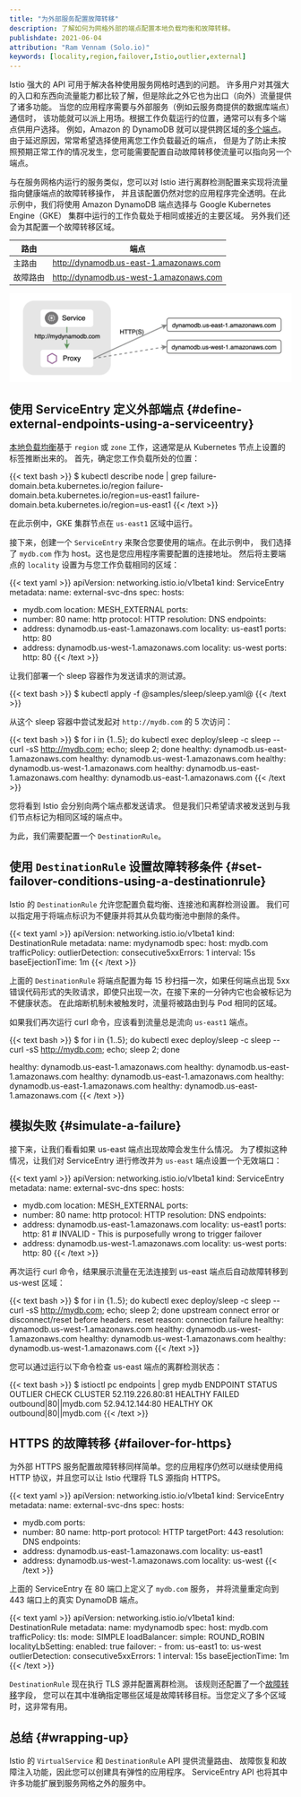 ```yaml
---
title: "为外部服务配置故障转移"
description: 了解如何为网格外部的端点配置本地负载均衡和故障转移。
publishdate: 2021-06-04
attribution: "Ram Vennam (Solo.io)"
keywords: [locality,region,failover,Istio,outlier,external]
---
```

<!-- markdownlint-disable-file MD007 -->

Istio 强大的 API 可用于解决各种使用服务网格时遇到的问题。
许多用户对其强大的入口和东西向流量能力都比较了解，但是除此之外它也为出口（向外）流量提供了诸多功能。
当您的应用程序需要与外部服务（例如云服务商提供的数据库端点）通信时，
该功能就可以派上用场。根据工作负载运行的位置，通常可以有多个端点供用户选择。
例如，Amazon 的 DynamoDB 就可以提供跨区域的[多个端点](https://docs.aws.amazon.com/general/latest/gr/ddb.html)。
由于延迟原因，常常希望选择使用离您工作负载最近的端点，
但是为了防止未按照预期正常工作的情况发生，您可能需要配置自动故障转移使流量可以指向另一个端点。

与在服务网格内运行的服务类似，您可以对 Istio
进行离群检测配置来实现将流量指向健康端点的故障转移操作，
并且该配置仍然对您的应用程序完全透明。在此示例中，我们将使用
Amazon DynamoDB 端点选择与 Google Kubernetes Engine（GKE）
集群中运行的工作负载处于相同或接近的主要区域。
另外我们还会为其配置一个故障转移区域。

|路由|端点|
|--- |--- |
|主路由|http://dynamodb.us-east-1.amazonaws.com|
|故障路由|http://dynamodb.us-west-1.amazonaws.com|

![故障转移](./external-locality-failover.png)

## 使用 ServiceEntry 定义外部端点 {#define-external-endpoints-using-a-serviceentry}

[本地负载均衡](/zh/docs/tasks/traffic-management/locality-load-balancing/)基于 `region`
或 `zone` 工作，这通常是从 Kubernetes 节点上设置的标签推断出来的。
首先，确定您工作负载所处的位置：

{{< text bash >}}
$ kubectl describe node | grep failure-domain.beta.kubernetes.io/region
                    failure-domain.beta.kubernetes.io/region=us-east1
                    failure-domain.beta.kubernetes.io/region=us-east1
{{< /text >}}

在此示例中，GKE 集群节点在 `us-east1` 区域中运行。

接下来，创建一个 `ServiceEntry` 来聚合您要使用的端点。在此示例中，
我们选择了 `mydb.com` 作为 host。这也是您应用程序需要配置的连接地址。
然后将主要端点的 `locality` 设置为与您工作负载相同的区域：

{{< text yaml >}}
apiVersion: networking.istio.io/v1beta1
kind: ServiceEntry
metadata:
  name: external-svc-dns
spec:
  hosts:
  - mydb.com
  location: MESH_EXTERNAL
  ports:
  - number: 80
    name: http
    protocol: HTTP
  resolution: DNS
  endpoints:
  - address: dynamodb.us-east-1.amazonaws.com
    locality: us-east1
    ports:
      http: 80
  - address: dynamodb.us-west-1.amazonaws.com
    locality: us-west
    ports:
      http: 80
{{< /text >}}

让我们部署一个 sleep 容器作为发送请求的测试源。

{{< text bash >}}
$ kubectl apply -f @samples/sleep/sleep.yaml@
{{< /text >}}

从这个 sleep 容器中尝试发起对 `http://mydb.com` 的 5 次访问：

{{< text bash >}}
$ for i in {1..5}; do kubectl exec deploy/sleep -c sleep -- curl -sS http://mydb.com; echo; sleep 2; done
healthy: dynamodb.us-east-1.amazonaws.com
healthy: dynamodb.us-west-1.amazonaws.com
healthy: dynamodb.us-west-1.amazonaws.com
healthy: dynamodb.us-east-1.amazonaws.com
healthy: dynamodb.us-east-1.amazonaws.com
{{< /text >}}

您将看到 Istio 会分别向两个端点都发送请求。
但是我们只希望请求被发送到与我们节点标记为相同区域的端点中。

为此，我们需要配置一个 `DestinationRule`。

## 使用 `DestinationRule` 设置故障转移条件 {#set-failover-conditions-using-a-destinationrule}

Istio 的 `DestinationRule` 允许您配置负载均衡、连接池和离群检测设置。
我们可以指定用于将端点标识为不健康并将其从负载均衡池中删除的条件。

{{< text yaml >}}
apiVersion: networking.istio.io/v1beta1
kind: DestinationRule
metadata:
  name: mydynamodb
spec:
  host: mydb.com
  trafficPolicy:
    outlierDetection:
      consecutive5xxErrors: 1
      interval: 15s
      baseEjectionTime: 1m
{{< /text >}}

上面的 `DestinationRule` 将端点配置为每 15 秒扫描一次，如果任何端点出现
5xx 错误代码形式的失败请求，即使只出现一次，在接下来的一分钟内它也会被标记为不健康状态。
在此熔断机制未被触发时，流量将被路由到与 Pod 相同的区域。

如果我们再次运行 curl 命令，应该看到流量总是流向 `us-east1` 端点。

{{< text bash >}}
$ for i in {1..5}; do kubectl exec deploy/sleep -c sleep -- curl -sS http://mydb.com; echo; sleep 2; done

healthy: dynamodb.us-east-1.amazonaws.com
healthy: dynamodb.us-east-1.amazonaws.com
healthy: dynamodb.us-east-1.amazonaws.com
healthy: dynamodb.us-east-1.amazonaws.com
healthy: dynamodb.us-east-1.amazonaws.com
{{< /text >}}

## 模拟失败 {#simulate-a-failure}

接下来，让我们看看如果 us-east 端点出现故障会发生什么情况。
为了模拟这种情况，让我们对 ServiceEntry 进行修改并为 `us-east` 端点设置一个无效端口：

{{< text yaml >}}
apiVersion: networking.istio.io/v1beta1
kind: ServiceEntry
metadata:
  name: external-svc-dns
spec:
  hosts:
  - mydb.com
  location: MESH_EXTERNAL
  ports:
  - number: 80
    name: http
    protocol: HTTP
  resolution: DNS
  endpoints:
  - address: dynamodb.us-east-1.amazonaws.com
    locality: us-east1
    ports:
      http: 81 # INVALID - This is purposefully wrong to trigger failover
  - address: dynamodb.us-west-1.amazonaws.com
    locality: us-west
    ports:
      http: 80
{{< /text >}}

再次运行 curl 命令，结果展示流量在无法连接到 us-east
端点后自动故障转移到 us-west 区域：

{{< text bash >}}
$ for i in {1..5}; do kubectl exec deploy/sleep -c sleep -- curl -sS http://mydb.com; echo; sleep 2; done
upstream connect error or disconnect/reset before headers. reset reason: connection failure
healthy: dynamodb.us-west-1.amazonaws.com
healthy: dynamodb.us-west-1.amazonaws.com
healthy: dynamodb.us-west-1.amazonaws.com
healthy: dynamodb.us-west-1.amazonaws.com
{{< /text >}}

您可以通过运行以下命令检查 us-east 端点的离群检测状态：

{{< text bash >}}
$ istioctl pc endpoints <sleep-pod> | grep mydb
ENDPOINT                         STATUS      OUTLIER CHECK     CLUSTER
52.119.226.80:81                 HEALTHY     FAILED            outbound|80||mydb.com
52.94.12.144:80                  HEALTHY     OK                outbound|80||mydb.com
{{< /text >}}

## HTTPS 的故障转移 {#failover-for-https}

为外部 HTTPS 服务配置故障转移同样简单。您的应用程序仍然可以继续使用纯
HTTP 协议，并且您可以让 Istio 代理将 TLS 源指向 HTTPS。

{{< text yaml >}}
apiVersion: networking.istio.io/v1beta1
kind: ServiceEntry
metadata:
  name: external-svc-dns
spec:
  hosts:
  - mydb.com
  ports:
  - number: 80
    name: http-port
    protocol: HTTP
    targetPort: 443
  resolution: DNS
  endpoints:
  - address: dynamodb.us-east-1.amazonaws.com
    locality: us-east1
  - address: dynamodb.us-west-1.amazonaws.com
    locality: us-west
{{< /text >}}

上面的 ServiceEntry 在 80 端口上定义了 `mydb.com` 服务，
并将流量重定向到 443 端口上的真实 DynamoDB 端点。

{{< text yaml >}}
apiVersion: networking.istio.io/v1beta1
kind: DestinationRule
metadata:
  name: mydynamodb
spec:
  host: mydb.com
  trafficPolicy:
    tls:
      mode: SIMPLE
    loadBalancer:
      simple: ROUND_ROBIN
      localityLbSetting:
        enabled: true
        failover:
          - from: us-east1
            to: us-west
    outlierDetection:
      consecutive5xxErrors: 1
      interval: 15s
      baseEjectionTime: 1m
{{< /text >}}

`DestinationRule` 现在执行 TLS 源并配置离群检测。
该规则还配置了一个[故障转移](/zh/docs/reference/config/networking/destination-rule/#LocalityLoadBalancerSetting)字段，
您可以在其中准确指定哪些区域是故障转移目标。当您定义了多个区域时，这非常有用。

## 总结 {#wrapping-up}

Istio 的 `VirtualService` 和 `DestinationRule` API 提供流量路由、
故障恢复和故障注入功能，因此您可以创建具有弹性的应用程序。
ServiceEntry API 也将其中许多功能扩展到服务网格之外的服务中。
